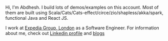 Hi, I'm Abdhesh. I build lots of demos/examples on this account. Most of them are built using Scala/Cats/Cats-effect/circe/zio/shapless/akka/spark, functional Java and React JS.

I work at [Expedia Group, London](https://www.expedia.com/) as a Software Engineer. For information about me, check out [Linkedin profile](https://linkedin.com/in/abdhesh/) and [blogs](https://abdheshkumar.github.io/)

<!--
**abdheshkumar/abdheshkumar** is a ✨ _special_ ✨ repository because its `README.md` (this file) appears on your GitHub profile.

Here are some ideas to get you started:

- 🔭 I’m currently working on ...
- 🌱 I’m currently learning ...
- 👯 I’m looking to collaborate on ...
- 🤔 I’m looking for help with ...
- 💬 Ask me about ...
- 📫 How to reach me: ...
- 😄 Pronouns: ...
- ⚡ Fun fact: ...
-->
